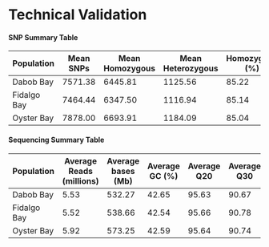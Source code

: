 # Technical Validation

#### SNP Summary Table

| Population  | Mean SNPs | Mean Homozygous | Mean Heterozygous | Homozygous (%) | Heterozygous (%) |
|-------------|-----------|-----------------|-------------------|----------------|------------------|
| Dabob Bay   | 7571.38   | 6445.81         | 1125.56           | 85.22          | 14.78            |
| Fidalgo Bay | 7464.44   | 6347.50         | 1116.94           | 85.14          | 14.86            |
| Oyster Bay  | 7878.00   | 6693.91         | 1184.09           | 85.04          | 14.96            |


#### Sequencing Summary Table

| Population  | Average Reads (millions) | Average bases (Mb) | Average GC (%) | Average Q20 | Average Q30 |
|-------------|--------------------------|--------------------|----------------|-------------|-------------|
| Dabob Bay   | 5.53                     | 532.27             | 42.65          | 95.63       | 90.67       |
| Fidalgo Bay | 5.52                     | 538.66             | 42.54          | 95.66       | 90.78       |
| Oyster Bay  | 5.92                     | 573.25             | 42.59          | 95.64       | 90.74       |
